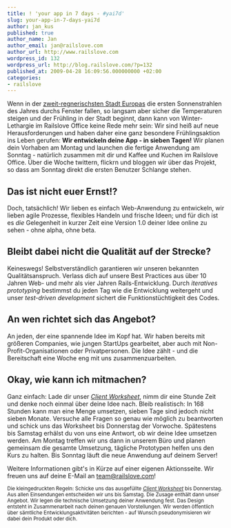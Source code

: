 ```yaml
---
title: ! 'your app in 7 days - #yai7d'
slug: your-app-in-7-days-yai7d
author: jan_kus
published: true
author_name: Jan
author_email: jan@railslove.com
author_url: http://www.railslove.com
wordpress_id: 132
wordpress_url: http://blog.railslove.com/?p=132
published_at: 2009-04-28 16:09:56.000000000 +02:00
categories:
- railslove
---
```

Wenn in der <a href="http://www.spiegel.de/reise/aktuell/0,1518,580028,00.html">zweit-regnerischsten Stadt Europas</a> die ersten Sonnenstrahlen des Jahres durchs Fenster fallen, so langsam aber sicher die Temperaturen steigen und der Frühling in der Stadt beginnt, dann kann von Winter-Lethargie im Railslove Office keine Rede mehr sein: Wir sind heiß auf neue Herausforderungen und haben daher eine ganz besondere Frühlingsaktion ins Leben gerufen: <strong>Wir entwickeln deine App - in sieben Tagen!</strong> Wir planen dein Vorhaben am Montag und launchen die fertige Anwendung am Sonntag - natürlich zusammen mit dir und Kaffee und Kuchen im Railslove Office. Über die Woche twittern, flickrn und bloggen wir über das Projekt, so dass am Sonntag direkt die ersten Benutzer Schlange stehen.

<h2>Das ist nicht euer Ernst!?</h2>
Doch, tatsächlich! Wir lieben es einfach Web-Anwendung zu entwickeln, wir lieben agile Prozesse, flexibles Handeln und frische Ideen; und für dich ist es <em>die</em> Gelegenheit in kurzer Zeit eine Version 1.0 deiner Idee online zu sehen - ohne alpha, ohne beta.

<h2>Bleibt dabei nicht die Qualität auf der Strecke?</h2>
Keineswegs! Selbstverständlich garantieren wir unseren bekannten Qualitätsanspruch. Verlass dich auf unsere Best Practices aus über 10 Jahren Web- und mehr als vier Jahren Rails-Entwicklung. Durch <em> iteratives prototyping</em> bestimmst du jeden Tag wie die Entwicklung weitergeht und unser <em>test-driven development</em> sichert die Funktionstüchtigkeit des Codes.

<h2>An wen richtet sich das Angebot?</h2>
An jeden, der eine spannende Idee im Kopf hat. Wir haben bereits mit größeren Companies, wie jungen StartUps gearbeitet, aber auch mit Non-Profit-Organisationen oder Privatpersonen. Die Idee zählt  - und die Bereitschaft eine Woche eng mit uns zusammenzuarbeiten.

<h2>Okay, wie kann ich mitmachen?</h2>
Ganz einfach: Lade dir unser <em><a href="http://railslove.com/railslove_client_worksheet.pdf">Client Worksheet</a></em>, nimm dir eine Stunde Zeit und denke noch einmal über deine Idee nach. Bleib realistisch: In 168 Stunden kann man eine Menge umsetzen, sieben Tage sind jedoch nicht sieben Monate. Versuche alle Fragen so genau wie möglich zu beantworten und schick uns das Worksheet bis Donnerstag der Vorwoche. Spätestens bis Samstag erhälst du von uns eine Antwort, ob wir deine Idee umsetzen werden. Am Montag treffen wir uns  dann in unserem Büro und planen gemeinsam die gesamte Umsetzung, tägliche Prototypen helfen uns den Kurs zu halten. Bis Sonntag läuft die neue Anwendung auf deinem Server! 

Weitere Informationen gibt's in Kürze auf einer eigenen Aktionsseite. Wir freuen uns auf deine E-Mail an <a href="mailto:team@railslove.com">team@railslove.com</a>!

<small>Die kleingedruckten Regeln: Schicke uns das ausgefüllte <em><a href="http://railslove.com/railslove_client_worksheet.pdf">Client Worksheet</a></em> bis Donnerstag. Aus allen Einsendungen entscheiden wir uns bis Samstag. Die Zusage enthält dann unser Angebot. Wir legen die technische Umsetzung deiner Anwendung fest. Das Design entsteht in Zusammenarbeit nach deinen genauen Vorstellungen. Wir werden öffentlich über sämtliche Entwicklungsaktivitäten berichten - auf Wunsch pseudonymisieren wir dabei dein Produkt oder dich.</small>
